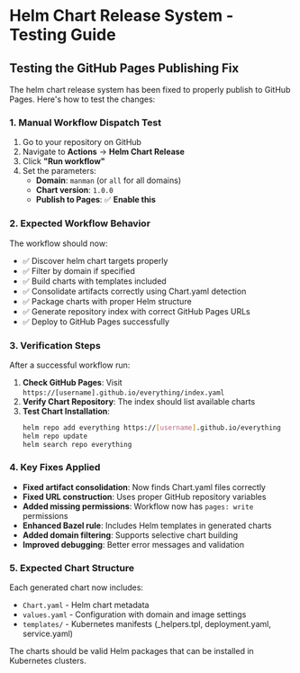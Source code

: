 # Helm Chart Release System - Testing Guide

## Testing the GitHub Pages Publishing Fix

The helm chart release system has been fixed to properly publish to GitHub Pages. Here's how to test the changes:

### 1. Manual Workflow Dispatch Test

1. Go to your repository on GitHub
2. Navigate to **Actions** → **Helm Chart Release**
3. Click **"Run workflow"**
4. Set the parameters:
   - **Domain**: `manman` (or `all` for all domains)
   - **Chart version**: `1.0.0`
   - **Publish to Pages**: ✅ **Enable this**

### 2. Expected Workflow Behavior

The workflow should now:
- ✅ Discover helm chart targets properly
- ✅ Filter by domain if specified
- ✅ Build charts with templates included
- ✅ Consolidate artifacts correctly using Chart.yaml detection
- ✅ Package charts with proper Helm structure
- ✅ Generate repository index with correct GitHub Pages URLs
- ✅ Deploy to GitHub Pages successfully

### 3. Verification Steps

After a successful workflow run:

1. **Check GitHub Pages**: Visit `https://[username].github.io/everything/index.yaml`
2. **Verify Chart Repository**: The index should list available charts
3. **Test Chart Installation**: 
   ```bash
   helm repo add everything https://[username].github.io/everything
   helm repo update
   helm search repo everything
   ```

### 4. Key Fixes Applied

- **Fixed artifact consolidation**: Now finds Chart.yaml files correctly
- **Fixed URL construction**: Uses proper GitHub repository variables
- **Added missing permissions**: Workflow now has `pages: write` permissions
- **Enhanced Bazel rule**: Includes Helm templates in generated charts
- **Added domain filtering**: Supports selective chart building
- **Improved debugging**: Better error messages and validation

### 5. Expected Chart Structure

Each generated chart now includes:
- `Chart.yaml` - Helm chart metadata
- `values.yaml` - Configuration with domain and image settings
- `templates/` - Kubernetes manifests (_helpers.tpl, deployment.yaml, service.yaml)

The charts should be valid Helm packages that can be installed in Kubernetes clusters.